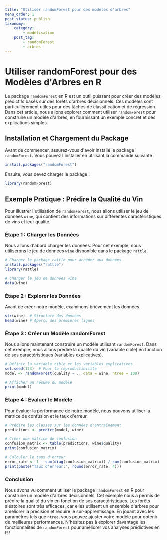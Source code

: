 ```yaml
---
title: "Utiliser randomForest pour des modèles d'arbres"
menu_order: 1
post_status: publish
taxonomy:
    category:
        - modélisation
    post_tag:
        - randomForest
        - arbres
---
```


# Utiliser randomForest pour des Modèles d'Arbres en R

Le package `randomForest` en R est un outil puissant pour créer des modèles prédictifs basés sur des forêts d'arbres décisionnels. Ces modèles sont particulièrement utiles pour des tâches de classification et de régression. Dans cet article, nous allons explorer comment utiliser `randomForest` pour construire un modèle d'arbres, en fournissant un exemple concret et des explications simples.

## Installation et Chargement du Package

Avant de commencer, assurez-vous d'avoir installé le package `randomForest`. Vous pouvez l'installer en utilisant la commande suivante :

```R
install.packages("randomForest")
```

Ensuite, vous devez charger le package :

```R
library(randomForest)
```

## Exemple Pratique : Prédire la Qualité du Vin

Pour illustrer l'utilisation de `randomForest`, nous allons utiliser le jeu de données `wine`, qui contient des informations sur différentes caractéristiques de vins et leur qualité.

### Étape 1 : Charger les Données

Nous allons d'abord charger les données. Pour cet exemple, nous utiliserons le jeu de données `wine` disponible dans le package `rattle`.

```R
# Charger le package rattle pour accéder aux données
install.packages("rattle")
library(rattle)

# Charger le jeu de données wine
data(wine)
```

### Étape 2 : Explorer les Données

Avant de créer notre modèle, examinons brièvement les données.

```R
str(wine)  # Structure des données
head(wine) # Aperçu des premières lignes
```

### Étape 3 : Créer un Modèle randomForest

Nous allons maintenant construire un modèle utilisant `randomForest`. Dans cet exemple, nous allons prédire la qualité du vin (variable cible) en fonction de ses caractéristiques (variables explicatives).

```R
# Définir la variable cible et les variables explicatives
set.seed(123)  # Pour la reproductibilité
model <- randomForest(quality ~ ., data = wine, ntree = 100)

# Afficher un résumé du modèle
print(model)
```

### Étape 4 : Évaluer le Modèle

Pour évaluer la performance de notre modèle, nous pouvons utiliser la matrice de confusion et le taux d'erreur.

```R
# Prédire les classes sur les données d'entraînement
predictions <- predict(model, wine)

# Créer une matrice de confusion
confusion_matrix <- table(predictions, wine$quality)
print(confusion_matrix)

# Calculer le taux d'erreur
error_rate <- 1 - sum(diag(confusion_matrix)) / sum(confusion_matrix)
print(paste("Taux d'erreur:", round(error_rate, 4)))
```

### Conclusion

Nous avons vu comment utiliser le package `randomForest` en R pour construire un modèle d'arbres décisionnels. Cet exemple nous a permis de prédire la qualité du vin en fonction de ses caractéristiques. Les forêts aléatoires sont très efficaces, car elles utilisent un ensemble d'arbres pour améliorer la précision et réduire le sur-apprentissage. En jouant avec les paramètres tels que `ntree`, vous pouvez ajuster votre modèle pour obtenir de meilleures performances. N'hésitez pas à explorer davantage les fonctionnalités de `randomForest` pour améliorer vos analyses prédictives en R !

